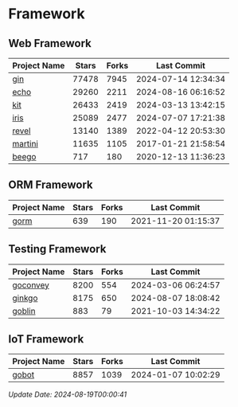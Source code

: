 # Framework

## Web Framework
| Project Name | Stars | Forks | Last Commit |
| ------------ | ----- | ----- | ----------- |
| [gin](https://github.com/gin-gonic/gin) | 77478 | 7945 | 2024-07-14 12:34:34 |
| [echo](https://github.com/labstack/echo) | 29260 | 2211 | 2024-08-16 06:16:52 |
| [kit](https://github.com/go-kit/kit) | 26433 | 2419 | 2024-03-13 13:42:15 |
| [iris](https://github.com/kataras/iris) | 25089 | 2477 | 2024-07-07 17:21:38 |
| [revel](https://github.com/revel/revel) | 13140 | 1389 | 2022-04-12 20:53:30 |
| [martini](https://github.com/go-martini/martini) | 11635 | 1105 | 2017-01-21 21:58:54 |
| [beego](https://github.com/astaxie/beego) | 717 | 180 | 2020-12-13 11:36:23 |

## ORM Framework
| Project Name | Stars | Forks | Last Commit |
| ------------ | ----- | ----- | ----------- |
| [gorm](https://github.com/jinzhu/gorm) | 639 | 190 | 2021-11-20 01:15:37 |

## Testing Framework
| Project Name | Stars | Forks | Last Commit |
| ------------ | ----- | ----- | ----------- |
| [goconvey](https://github.com/smartystreets/goconvey) | 8200 | 554 | 2024-03-06 06:24:57 |
| [ginkgo](https://github.com/onsi/ginkgo) | 8175 | 650 | 2024-08-07 18:08:42 |
| [goblin](https://github.com/franela/goblin) | 883 | 79 | 2021-10-03 14:34:22 |

## IoT Framework
| Project Name | Stars | Forks | Last Commit |
| ------------ | ----- | ----- | ----------- |
| [gobot](https://github.com/hybridgroup/gobot) | 8857 | 1039 | 2024-01-07 10:02:29 |

*Update Date: 2024-08-19T00:00:41*